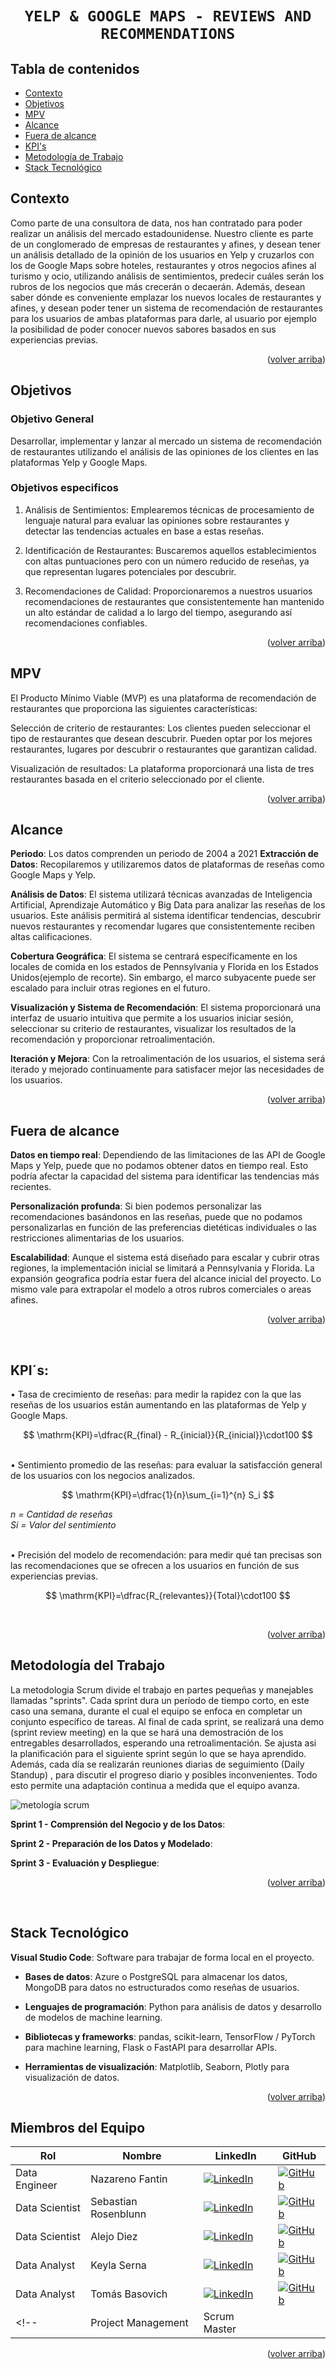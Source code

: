 # <h1 align="center">**`YELP & GOOGLE MAPS - REVIEWS AND RECOMMENDATIONS`**</h1>

## **Tabla de contenidos**
- [Contexto](#Contexto)
- [Objetivos](#objetivos)
- [MPV](#mpv)
- [Alcance](#fuera-de-alcance)
- [Fuera de alcance](#fuera-de-alcance)
- [KPI's](#kpi´s)
- [Metodología de Trabajo](#metodologia-del-trabajo)
- [Stack Tecnológico](#Stack-Tecnológico)

<!-- Contexto section -->
##  **Contexto**

Como parte de una consultora de data, nos han contratado para poder realizar un análisis del mercado estadounidense. Nuestro cliente es parte de un conglomerado de empresas de restaurantes y afines, y desean tener un análisis detallado de la opinión de los usuarios en Yelp y cruzarlos con los de Google Maps sobre hoteles, restaurantes y otros negocios afines al turismo y ocio, utilizando análisis de sentimientos, predecir cuáles serán los rubros de los negocios que más crecerán o decaerán. Además, desean saber dónde es conveniente emplazar los nuevos locales de restaurantes y afines, y desean poder tener un sistema de recomendación de restaurantes para los usuarios de ambas plataformas para darle, al usuario por ejemplo la posibilidad de poder conocer nuevos sabores basados en sus experiencias previas.

<p align="right">(<a href="#readme-top">volver arriba</a>)</p>

<!-- objetivos section -->
## **Objetivos**
### **Objetivo General**

Desarrollar, implementar y lanzar al mercado un sistema de recomendación de restaurantes utilizando el análisis de las opiniones de los clientes en las plataformas Yelp y Google Maps.

### **Objetivos especificos**

1. Análisis de Sentimientos: Emplearemos técnicas de procesamiento de lenguaje natural para evaluar las opiniones sobre restaurantes y detectar las tendencias actuales en base a estas reseñas.

2. Identificación de Restaurantes: Buscaremos aquellos establecimientos con altas puntuaciones pero con un número reducido de reseñas, ya que representan lugares potenciales por descubrir.

3. Recomendaciones de Calidad: Proporcionaremos a nuestros usuarios recomendaciones de restaurantes que consistentemente han mantenido un alto estándar de calidad a lo largo del tiempo, asegurando así recomendaciones confiables.

<p align="right">(<a href="#readme-top">volver arriba</a>)</p>

<!-- mpv section -->
## **MPV**  

El Producto Mínimo Viable (MVP) es una plataforma de recomendación de restaurantes que proporciona las siguientes características:

Selección de criterio de restaurantes:
 Los clientes pueden seleccionar el tipo de restaurantes que desean descubrir. Pueden optar por los mejores restaurantes, lugares por descubrir o restaurantes que garantizan calidad.

Visualización de resultados:
    La plataforma proporcionará una lista de tres restaurantes basada en el criterio seleccionado por el cliente.

<p align="right">(<a href="#readme-top">volver arriba</a>)</p>

<!-- Alcance section -->
## **Alcance**

**Periodo**: Los datos comprenden un periodo de 2004 a 2021
**Extracción de Datos**: Recopilaremos y utilizaremos datos de plataformas de reseñas como Google Maps y Yelp.

**Análisis de Datos**: El sistema utilizará técnicas avanzadas de Inteligencia Artificial, Aprendizaje Automático y Big Data para analizar las reseñas de los usuarios. Este análisis permitirá al sistema identificar tendencias, descubrir nuevos restaurantes y recomendar lugares que consistentemente reciben altas calificaciones.

**Cobertura Geográfica**: El sistema se centrará específicamente en los locales de comida en los estados de Pennsylvania y Florida en los Estados Unidos(ejemplo de recorte). Sin embargo, el marco subyacente puede ser escalado para incluir otras regiones en el futuro.

**Visualización y Sistema de Recomendación**: El sistema proporcionará una interfaz de usuario intuitiva que permite a los usuarios iniciar sesión, seleccionar su criterio de restaurantes, visualizar los resultados de la recomendación y proporcionar retroalimentación.

**Iteración y Mejora**: Con la retroalimentación de los usuarios, el sistema será iterado y mejorado continuamente para satisfacer mejor las necesidades de los usuarios.

<p align="right">(<a href="#readme-top">volver arriba</a>)</p>

<!-- Fuera de alcance section -->
## **Fuera de alcance**

**Datos en tiempo real**: Dependiendo de las limitaciones de las API de Google Maps y Yelp, puede que no podamos obtener datos en tiempo real. Esto podría afectar la capacidad del sistema para identificar las tendencias más recientes.

**Personalización profunda**: Si bien podemos personalizar las recomendaciones basándonos en las reseñas, puede que no podamos personalizarlas en función de las preferencias dietéticas individuales o las restricciones alimentarias de los usuarios.

**Escalabilidad**: Aunque el sistema está diseñado para escalar y cubrir otras regiones, la implementación inicial se limitará a Pennsylvania y Florida. La expansión geografica podría estar fuera del alcance inicial del proyecto. Lo mismo vale para extrapolar el modelo a otros rubros comerciales o areas afines.

<p align="right">(<a href="#readme-top">volver arriba</a>)</p>

 <!-- KPI section -->
## **KPI´s:**

•	Tasa de crecimiento de reseñas: para medir la rapidez con la que las reseñas de los usuarios están aumentando en las plataformas de Yelp y Google Maps.

$$
\mathrm{KPI}=\dfrac{R_{final} - R_{inicial}}{R_{inicial}}\cdot100
$$

<br>
•	Sentimiento promedio de las reseñas: para evaluar la satisfacción general de los usuarios con los negocios analizados.

$$
\mathrm{KPI}=\dfrac{1}{n}\sum_{i=1}^{n} S_i
$$

*n = Cantidad de reseñas*<br>
*Si = Valor del sentimiento*
 
 <br>
•	Precisión del modelo de recomendación: para medir qué tan precisas son las recomendaciones que se ofrecen a los usuarios en función de sus experiencias previas.

$$
\mathrm{KPI}=\dfrac{R_{relevantes}}{Total}\cdot100
$$
 
<br>
<p align="right">(<a href="#readme-top">volver arriba</a>)</p>

<!-- metodología section -->
## **Metodología del Trabajo**

 La metodologia Scrum divide el trabajo en partes pequeñas y manejables llamadas "sprints". Cada sprint dura un período de tiempo corto, en este caso una semana, durante el cual el equipo se enfoca en completar un conjunto específico de tareas. Al final de cada sprint, se realizará una demo (sprint review meeting) en la que se hará una demostración de los entregables desarrollados, esperando una retroalimentación. Se ajusta asi la planificación para el siguiente sprint según lo que se haya aprendido. Además, cada día se realizarán reuniones diarias de seguimiento (Daily Standup) , para discutir el progreso diario y posibles inconvenientes. Todo esto permite una adaptación continua a medida que el equipo avanza.

![metología scrum](https://robertotouza.com/wp-content/uploads/2023/07/Manual-Metodologia-Scrum-Roberto-Touza-3.png)

**Sprint 1 - Comprensión del Negocio y de los Datos**:

**Sprint 2 - Preparación de los Datos y Modelado**: 

**Sprint 3 - Evaluación y Despliegue**: 

<p align="right">(<a href="#readme-top">volver arriba</a>)</p>

 <!-- stack section -->
## **Stack Tecnológico**

**Visual Studio Code**: Software para trabajar de forma local en el proyecto.

- **Bases de datos**: Azure o PostgreSQL para almacenar los datos, MongoDB para datos no estructurados como reseñas de usuarios.

- **Lenguajes de programación**: Python  para análisis de datos y desarrollo de modelos de machine learning.

- **Bibliotecas y frameworks**: pandas, scikit-learn, TensorFlow / PyTorch para machine learning, Flask o FastAPI para desarrollar APIs.

- **Herramientas de visualización**: Matplotlib, Seaborn, Plotly para visualización de datos.

<p align="right">(<a href="#readme-top">volver arriba</a>)</p>

<!-- team section -->
## **Miembros del Equipo**

| Rol            |  Nombre              | LinkedIn | GitHub |
| -------------- |--------------------- | -------- |-|
| Data Engineer  | Nazareno Fantin      | [![LinkedIn][linkedin-shield]][linkedin-Naza]  | [![GitHub][github-shield]][github-Naza]  |
| Data Scientist | Sebastian Rosenblunn | [![LinkedIn][linkedin-shield]][linkedin-Sebas] | [![GitHub][github-shield]][github-Sebas] |
| Data Scientist | Alejo Diez           | [![LinkedIn][linkedin-shield]][linkedin-Alejo]   | [![GitHub][github-shield]][github-Alejo]   |
| Data Analyst   | Keyla Serna          | [![LinkedIn][linkedin-shield]][linkedin-Keyla] | [![GitHub][github-shield]][github-Keyla] |
| Data Analyst   | Tomás Basovich       | [![LinkedIn][linkedin-shield]][linkedin-Tom] | [![GitHub][github-shield]][github-Tom] |
<!-- | Project Management  | Scrum Master   |  |Maximiliano Vaca Coll |       ||-->

<p align="right">(<a href="#readme-top">volver arriba</a>)</p>

<!-- MARKDOWN LINKS & IMAGES -->
<!-- https://www.markdownguide.org/basic-syntax/#reference-style-links -->

[linkedin-shield]: https://img.shields.io/badge/LinkedIn-0077B5?style=for-the-badge&logo=linkedin&logoColor=white
[github-shield]: https://img.shields.io/badge/GitHub-100000?style=for-the-badge&logo=github&logoColor=white

[linkedin-Naza]: https://www.linkedin.com/in/nazareno-fantin/
[linkedin-Sebas]:https://github.com/Nazario3482/Proyecto-Grupal-Google-yelp  
[linkedin-Alejo]:https://github.com/Nazario3482/Proyecto-Grupal-Google-yelp
[linkedin-Keyla]:www.linkedin.com/in/keyla-elyneth
[linkedin-Tom]:https://github.com/Nazario3482/Proyecto-Grupal-Google-

[github-Naza]: https://github.com/Nazario3482
[github-Sebas]:https://github.com/Nazario3482/Proyecto-Grupal-Google-yelp
[github-Alejo]:https://github.com/AlejoDiezGomez
[github-Keyla]:https://github.com/KeylaSernaB
[github-Tom]:https://github.com/Nazario3482/Proyecto-Grupal-Google-yelp